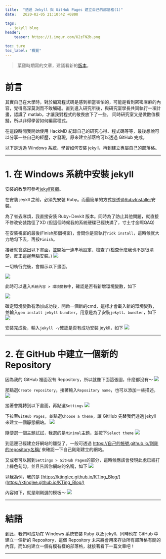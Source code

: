 ```yaml
---
title:  "透過 Jekyll 與 GitHub Pages 建立自己的部落格(1)"
date:   2020-02-05 21:10:42 +0800

tags:
  - jekyll blog
header:
    teaser: https://i.imgur.com/U2zFN2b.png

toc: ture
toc_label: "概覽"
---
```


> 菜雞時期寫的文章，建議看新的[版本](/install-github-pages-blog-1)。

# 前言
其實自己在大學時，對於編寫程式碼是感到相當害怕的，可能是看到密密麻麻的內容，覺得高深莫測而不敢觸碰。直到進入研究所後，與研究室學長共同執行一項計畫，認識了 matlab，才讓我對程式的敬畏放下了一些。
同時研究室又是做數值模擬，所以非得學習如何編寫程式。

在這段時間我開始使用 HackMD 紀錄自己的研究心得、程式碼等等，最後想說可以分享一些自己的經歷，才發現，原來建立部落格可以透過 GitHub 完成。

以下是透過 Windows 系統，學習如何安裝 jekyll，再到建立專屬自己的部落格。

---

# 1. 在 Windows 系統中安裝 jekyll
安裝的教學可參考[jekyll官網](https://jekyllrb.com/docs/installation/windows/)。

在安裝 jeykll 之前，必須先安裝 Ruby。而最簡單的方式是透過[RubyInstaller](https://rubyinstaller.org/)安裝。

為了省去麻煩，我直接安裝 Ruby+Devkit 版本。同時為了防止其他問題，就直接不修改安裝路徑了XD
(但這個時候我的系統硬碟已經快滿了，寸土寸金啊QAQ)

在安裝視窗的最後(Finish那個視窗)，會問你是否執行`ridk install`，這時候就大力地勾下去，再按`Finish`。

接著就會跳出以下畫面，並開始一連串地設定、檢查了(檢查什麼我也不是很清楚，反正這邊無腦安裝。)
![](https://i.imgur.com/k1O08mL.png)

一切執行完後，會顯示以下畫面，

![](https://i.imgur.com/kXjGJvT.png)

此時可以進入`系統內容 > 環境變數`中，確認是否有新增環境變數，如下

![](https://i.imgur.com/KxvJuTv.png)

確定環境變數有添加成功後，開啟一個新的cmd，這樣才會載入新的環境變數，並輸入`gem install jekyll bundler`，用意是為了安裝`jekyll`、`bundler`，如下
![](https://i.imgur.com/8vGmTeA.png)

安裝完成後，輸入`jekyll -v`確認是否有成功安裝 jeykll，如下
![](https://i.imgur.com/al2TvDU.png)

---

# 2. 在 GitHub 中建立一個新的 Repository
因為我的 GitHub 裡面沒有 Repository，所以就像下面這張圖，什麼都沒有～
![](https://i.imgur.com/3PRi2X9.png)

那點選`Create repository`，接著輸入`Repository name`，也可以添加一些描述，
![](https://i.imgur.com/upS3Q1a.png)

接著會跳轉到以下畫面，再點選`Settings`
![](https://i.imgur.com/GbUIHBA.png)

下拉至`GitHub Pages`，並點選`Choose a theme`，讓 GitHub 先替我們透過 jekyll 來建立一個靜態網站。
![](https://i.imgur.com/dzeBxyr.png)

隨便選一個主題試試，我選的是`Minimal`主題，並按下`Select theme`
![](https://i.imgur.com/QWdPBW1.png)

到這邊已經建立好網站的雛型了，一般可透過
https://自己的帳號.github.io/剛剛的repository名稱/
來確認一下自己剛剛建立的網站。

又或者可以回到`Settings > GitHub Pages`的部分，這時候應該會發現此處已經打上綠色勾勾，並且告訴你網站的名稱，如下
![](https://i.imgur.com/OANW1EH.png)

以我為例，我的是
[https://ktinglee.github.io/KTing_Blog/](https://ktinglee.github.io/KTing_Blog/)

內容如下，就是剛剛選的模板～
![](https://i.imgur.com/U2zFN2b.png)

---

# 結語
到此，我們可成功在 Windows 系統安裝 Ruby 以及 jekyll，同時也在 GitHub 中建立一個新的 Repository，這個 Repository 未來將會用來存放所有部落格有關的內容，而如何建立一個有模有樣的部落格，就接著看下一篇文章吧！

---





